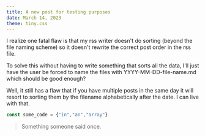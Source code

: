 ```yaml
---
title: A new post for testing purposes
date: March 14, 2023
theme: tiny.css
---
```


I realize one fatal flaw is that my rss writer doesn't do sorting (beyond the file naming scheme) so it doesn't rewrite the correct post order in the rss file.

To solve this without having to write something that sorts all the data, I'll just have the user be forced to name the files with YYYY-MM-DD-file-name.md which should be good enough? 

Well, it still has a flaw that if you have multiple posts in the same day it will resort to sorting them by the filename alphabetically after the date. I can live with that.

```js
const some_code = {"in","an","array"}
```

> Something someone said once.
